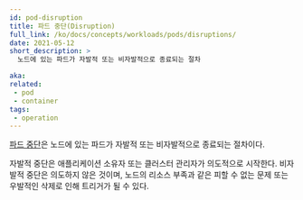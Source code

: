 ```yaml
---
id: pod-disruption
title: 파드 중단(Disruption)
full_link: /ko/docs/concepts/workloads/pods/disruptions/
date: 2021-05-12
short_description: >
  노드에 있는 파드가 자발적 또는 비자발적으로 종료되는 절차

aka:
related:
 - pod
 - container
tags:
 - operation
---
```


[파드 중단](/ko/docs/concepts/workloads/pods/disruptions/)은 
노드에 있는 파드가 자발적 또는 비자발적으로 종료되는 절차이다.

<!--more--> 

자발적 중단은 애플리케이션 소유자 또는 클러스터 관리자가 의도적으로 시작한다. 
비자발적 중단은 의도하지 않은 것이며, 
노드의 리소스 부족과 같은 피할 수 없는 문제 또는 우발적인 삭제로 인해 트리거가 될 수 있다.
